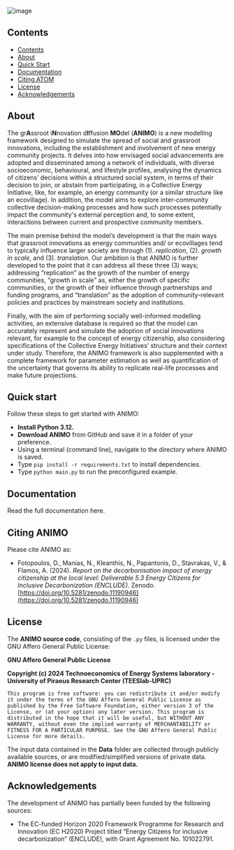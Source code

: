 ![image](https://github.com/user-attachments/assets/bdab0a09-21f5-42fd-bddd-1af01b45d982)
## Contents
- [Contents](#contents)
- [About](#about)
- [Quick Start](#quick-start)
- [Documentation](#documentation)
- [Citing ATOM](#citing-atom)
- [License](#license)
- [Acknowledgements](#acknowledgements)
  
## About
The gr**A**ssroot i**N**novation d**I**ffusion **MO**del (**ANIMO**) is a new modelling framework designed to simulate the spread of social and grassroot innovations, including the establishment and involvement of new energy community projects. It delves into how envisaged social advancements are adopted and disseminated among a network of individuals, with diverse socioeconomic, behavioural, and lifestyle profiles, analysing the dynamics of citizens’ decisions within a structured social system, in terms of their decision to join, or abstain from participating, in a Collective Energy Initiative, like, for example, an energy community (or a similar structure like an ecovillage). In addition, the model aims to explore inter-community collective decision-making processes and how such processes potentially impact the community's external perception and, to some extent, interactions between current and prospective community members.

The main premise behind the model’s development is that the main ways that grassroot innovations as energy communities and/ or ecovillages tend to typically influence larger society are through (1). *replication*, (2). *growth in scale*, and (3). *translation*. Our ambition is that ANIMO is further developed to the point that it can address all these three (3) ways; addressing “replication” as the growth of the number of energy communities, “growth in scale” as, either the growth of specific communities, or the growth of their influence through partnerships and funding programs, and “translation” as the adoption of community-relevant policies and practices by mainstream society and institutions.

Finally, with the aim of performing socially well-informed modelling activities, an extensive database is required so that the model can accurately represent and simulate the adoption of social innovations relevant, for example to the concept of energy citizenship, also considering specifications of the Collective Energy Initiatives’ structure and their context under study. Therefore, the ANIMO framework is also supplemented with a complete framework for parameter estimation as well as quantification of the uncertainty that governs its ability to replicate real-life processes and make future projections.

## Quick start
Follow these steps to get started with ANIMO:

- **Install Python 3.12.**
- **Download ANIMO** from GitHub and save it in a folder of your preference.
- Using a terminal (command line), navigate to the directory where ANIMO is saved.
- Type `pip install -r requirements.txt` to install dependencies.
- Type `python main.py` to run the preconfigured example.

## Documentation
  Read the full documentation here.

## Citing ANIMO
Please cite ANIMO as:
- Fotopoulos, D., Manias, N., Kleanthis, N., Papantonis, D., Stavrakas, V., & Flamos, A. (2024). *Report on the decarbonisation impact of energy citizenship at the local level: Deliverable 5.3 Energy Citizens for Inclusive Decarbonization (ENCLUDE)*. Zenodo. [https://doi.org/10.5281/zenodo.11190946](https://doi.org/10.5281/zenodo.11190946)

## License
The **ANIMO source code**, consisting of the `.py` files, is licensed under the GNU Affero General Public License:

**GNU Affero General Public License**

**Copyright (c) 2024 Technoeconomics of Energy Systems laboratory - University of Piraeus Research Center (TEESlab-UPRC)**

```This program is free software: you can redistribute it and/or modify it under the terms of the GNU Affero General Public License as published by the Free Software Foundation, either version 3 of the License, or (at your option) any later version. This program is distributed in the hope that it will be useful, but WITHOUT ANY WARRANTY, without even the implied warranty of MERCHANTABILITY or FITNESS FOR A PARTICULAR PURPOSE. See the GNU Affero General Public License for more details.```

The input data contained in the **Data** folder are collected through publicly available sources, or are modified/simplified versions of private data. **ANIMO license does not apply to input data.**

## Acknowledgements
The development of ANIMO has partially been funded by the following sources:
- The EC-funded Horizon 2020 Framework Programme for Research and Innovation (EC H2020) Project titled “Energy Citizens for inclusive decarbonization” (ENCLUDE), with Grant Agreement No. 101022791.

